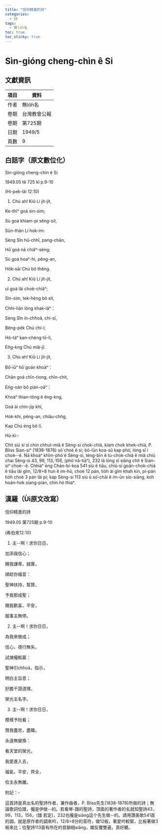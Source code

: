 ```yaml
---
title: "信仰精進的詩"
categories:
  - 詩
tags:
  - 無lo̍h名
toc: true
toc_sticky: true
---
```


# Sìn-gióng cheng-chìn ê Si

## 文獻資訊

| 項目 | 資料 |
|---|---|
| 作者 | 無lo̍h名 |
| 卷期 | 台灣教會公報 |
| 卷期 | 第725期 |
| 日期 | 1949/5 |
| 頁數 | 9 |

## 白話字（原文數位化）

Sìn-gióng cheng-chìn ê Si

1949.05 tē 725 kî p.9-10

(Hi-pek-lâi 12:10)

1. Chú ah! Kiû Lí ji̍t-ji̍t,

Ke-thiⁿ goá sìn-sim;

Sù goá khiam-pi sêng-si̍t,

Sūn-thàn Lí hok-im:

Sèng Sîn hû-chhî, pang-chān,

Hō͘ goá ná chiâⁿ-sèng;

Sù goá hoaⁿ-hí, pêng-an,

Ho̍k-sāi Chú bô thêng.

2. Chú ah! Kiû Lí ji̍t-ji̍t,

uī goá lâi choè-chiâⁿ;

Sìn-sim, tek-hēng bô sit,

Chhì-liān lóng khak-iâⁿ：

Sèng Sîn ín-chhoā, chí-sī,

Bêng-pe̍k Chú chí-ì;

Hó-táⁿ kan-chèng tō-lí,

En̂g-kng Chú miâ-jī.

3. Chú ah! Kiû Lí ji̍t-ji̍t,

Bô͘-iūⁿ hō͘ goán khoàⁿ：

Chān goá chīn-tiong, chīn-chit,

Eńg-oán bô piàn-oāⁿ：

Khoàⁿ thian-tông ê êng-kng,

Goá ài chìn-ji̍p khì,

Hok-khì, pêng-an, chiâu-chn̂g,

Kap Chú éng bô lī.

Hù-kì:-

Chit siú si sī chin chhut-miâ ê Sèng-si chok-chiá, kiam chok khek-chiá, P. Bliss Sian-siⁿ (1838-1876) só͘ choè ê si; bô-lūn koa-sû kap phó͘, lóng sī i choè--ê. Nā khoàⁿ khîm-phó͘ ê Sèng-si, téng-bīn ê tù-chok-chiá ê miâ chiū chai Sèng-si 43, 99, 113, 156, (phó͘ nā-tiāⁿ), 232 iā lóng sī siāng chit ê Sian-siⁿ choè--ê. Chhiáⁿ ēng Chàn-bí-koa 541 siú ê tiāu, chiū-sī goân-chok-chiá ê tiāu lâi gîm, 12/8=8 hun ê im-hû, choè 12 pán, tio̍h ài gîm khah kín, pí-pán tio̍h choè 3 pán lâi pí; kap Sèng-si 113 siú ū só͘-chāi ê im-ūn sio-siāng, koh hoán-hok siang-piàn, chin hó thiaⁿ.

## 漢羅（Ùi原文改寫）

信仰精進的詩

1949.05 第725期 p.9-10

(希伯來12:10)

1. 主--啊！求你日日，

加添我信心；

賜我謙卑，誠實，

順趁你福音：

聖神扶持，幫贊，

予我那成聖；

賜我歡喜，平安，

服事主無停。

2. 主--啊！求你日日，

為我來做成；

信心，德行無失，

試煉攏較贏：

聖神引chhoā，指示，

明白主旨意；

好膽干證道理，

榮光主名字。

3. 主--啊！求你日日，

模樣予阮看；

贊我盡忠，盡職，

永遠無變換：

看天堂的榮光，

我愛進入去，

福氣，平安，齊全，

佮主永無離。

附記：-

這首詩是真出名的聖詩作者，兼作曲者，P. Bliss先生(1838-1876)所做的詩；無論歌詞佮譜，攏是伊做--的。若看琴-譜的聖詩，頂面的著作者的名就知聖詩43，99，113，156，(譜 若定)，232也攏是siāng這个先生做--的。請用讚美歌541首的調，就是原作者的調來吟，12/8=8分的音符，做12板，著愛吟較緊，比板著做3板來比；佮聖詩113首有所在的音韻相siāng，閣反覆雙遍，真好聽。
